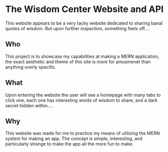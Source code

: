 # The Wisdom Center Website and API
This website appears to be a very tacky website dedicated to sharing banal quotes of wisdom. But upon further inspection, something feels off....

## Who
This project is to showcase my capabilities at making a MERN application, the exact aesthetic and theme of this site is more for amusmenet than anything overly specific.

## What
Upon entering the website the user will see a homepage with many tabs to click one, each one has interesting words of wisdom to share, and a dark secret hidden within....

## Why
This website was made for me to practice my means of utilizing the MERN system for making an app. The concept is simple, interesting, and particularly strange to make the app all the more fun to make.
